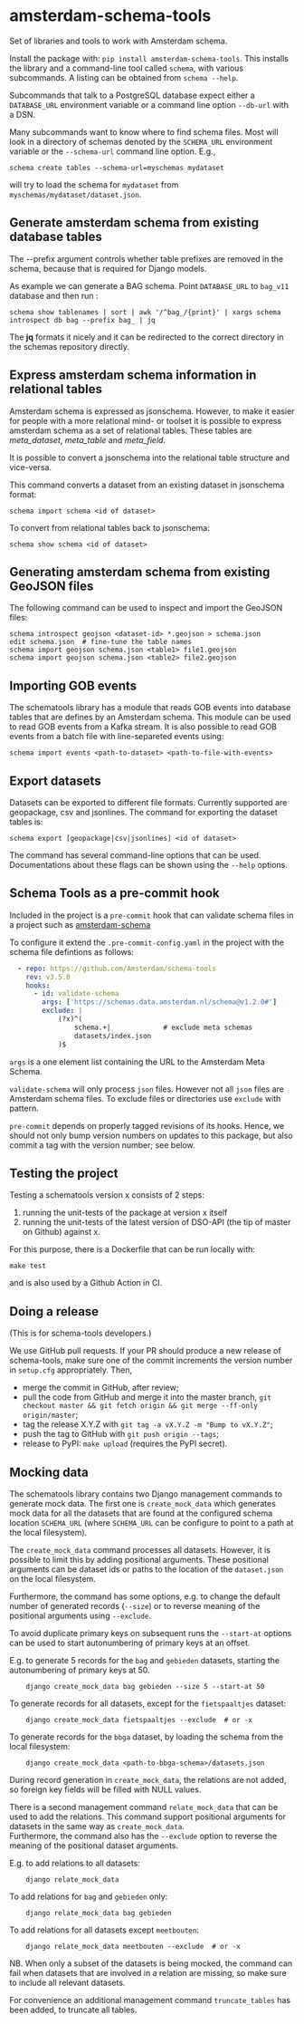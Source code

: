 # amsterdam-schema-tools

Set of libraries and tools to work with Amsterdam schema.

Install the package with: `pip install amsterdam-schema-tools`. This installs
the library and a command-line tool called `schema`, with various subcommands.
A listing can be obtained from `schema --help`.

Subcommands that talk to a PostgreSQL database expect either a `DATABASE_URL`
environment variable or a command line option `--db-url` with a DSN.

Many subcommands want to know where to find schema files. Most will look in a
directory of schemas denoted by the `SCHEMA_URL` environment variable or the
`--schema-url` command line option. E.g.,

    schema create tables --schema-url=myschemas mydataset

will try to load the schema for `mydataset` from
`myschemas/mydataset/dataset.json`.


## Generate amsterdam schema from existing database tables

The --prefix argument controls whether table prefixes are removed in the
schema, because that is required for Django models.

As example we can generate a BAG schema. Point `DATABASE_URL` to `bag_v11` database and then run :

    schema show tablenames | sort | awk '/^bag_/{print}' | xargs schema introspect db bag --prefix bag_ | jq

The **jq** formats it nicely and it can be redirected to the correct directory
in the schemas repository directly.

## Express amsterdam schema information in relational tables

Amsterdam schema is expressed as jsonschema. However, to make it easier for people with a
more relational mind- or toolset it is possible to express amsterdam schema as a set of
relational tables. These tables are *meta_dataset*, *meta_table* and *meta_field*.

It is possible to convert a jsonschema into the relational table structure and vice-versa.

This command converts a dataset from an existing dataset in jsonschema format:

    schema import schema <id of dataset>

To convert from relational tables back to jsonschema:

    schema show schema <id of dataset>


## Generating amsterdam schema from existing GeoJSON files

The following command can be used to inspect and import the GeoJSON files:

    schema introspect geojson <dataset-id> *.geojson > schema.json
    edit schema.json  # fine-tune the table names
    schema import geojson schema.json <table1> file1.geojson
    schema import geojson schema.json <table2> file2.geojson

## Importing GOB events

The schematools library has a module that reads GOB events into database tables that are
defines by an Amsterdam schema. This module can be used to read GOB events from a Kafka stream.
It is also possible to read GOB events from a batch file with line-separeted events using:

    schema import events <path-to-dataset> <path-to-file-with-events>


## Export datasets

Datasets can be exported to different file formats. Currently supported are geopackage,
csv and jsonlines. The command for exporting the dataset tables is:

    schema export [geopackage|csv|jsonlines] <id of dataset>

The command has several command-line options that can be used. Documentations about these
flags can be shown using the `--help` options.


## Schema Tools as a pre-commit hook

Included in the project is a `pre-commit` hook
that can validate schema files
in a project such as [amsterdam-schema](https://github.com/Amsterdam/amsterdam-schema)

To configure it
extend the `.pre-commit-config.yaml`
in the project with the schema file defintions as follows:

```yaml
  - repo: https://github.com/Amsterdam/schema-tools
    rev: v3.5.0
    hooks:
      - id: validate-schema
        args: ['https://schemas.data.amsterdam.nl/schema@v1.2.0#']
        exclude: |
            (?x)^(
                schema.+|             # exclude meta schemas
                datasets/index.json
            )$
```

`args` is a one element list
containing the URL to the Amsterdam Meta Schema.

`validate-schema` will only process `json` files.
However not all `json` files are Amsterdam schema files.
To exclude files or directories use `exclude` with pattern.

`pre-commit` depends on properly tagged revisions of its hooks.
Hence, we should not only bump version numbers on updates to this package,
but also commit a tag with the version number; see below.

## Testing the project

Testing a schematools version x consists of 2 steps:

1. running the unit-tests of the package at version x itself
2. running the unit-tests of the latest version of DSO-API (the tip of master on Github) against x.

For this purpose, there is a Dockerfile that can be run locally with:

`make test`

and is also used by a Github Action in CI.

## Doing a release

(This is for schema-tools developers.)

We use GitHub pull requests. If your PR should produce a new release of
schema-tools, make sure one of the commit increments the version number in
``setup.cfg`` appropriately. Then,

* merge the commit in GitHub, after review;
* pull the code from GitHub and merge it into the master branch,
  ``git checkout master && git fetch origin && git merge --ff-only origin/master``;
* tag the release X.Y.Z with ``git tag -a vX.Y.Z -m "Bump to vX.Y.Z"``;
* push the tag to GitHub with ``git push origin --tags``;
* release to PyPI: ``make upload`` (requires the PyPI secret).


## Mocking data

The schematools library contains two Django management commands to generate
mock data. The first one is `create_mock_data` which generates mock data for all
the datasets that are found at the configured schema location `SCHEMA_URL`
(where `SCHEMA_URL` can be configure to point to a path at the local filesystem).

The `create_mock_data` command processes all datasets. However, it is possible
to limit this by adding positional arguments. These positional arguments can be
dataset ids or paths to the location of the `dataset.json` on the local filesystem.

Furthermore, the command has some options, e.g. to change
the default number of generated records (`--size`) or to reverse meaning of the positional
arguments using `--exclude`.

To avoid duplicate primary keys on subsequent runs the `--start-at` options can be used
to start autonumbering of primary keys at an offset.

E.g. to generate 5 records for the `bag` and `gebieden` datasets, starting the
autonumbering of primary keys at 50.

```
    django create_mock_data bag gebieden --size 5 --start-at 50
```

To generate records for all datasets, except for the `fietspaaltjes` dataset:

```
    django create_mock_data fietspaaltjes --exclude  # or -x
```

To generate records for the `bbga` dataset, by loading the schema from the local filesystem:

```
    django create_mock_data <path-to-bbga-schema>/datasets.json
```

During record generation in `create_mock_data`, the relations are not added,
so foreign key fields will be filled with NULL values.

There is a second management command `relate_mock_data` that can be used to
add the relations. This command support positional arguments for datasets
in the same way as `create_mock_data`.  
Furthermore, the command also has the `--exclude` option to reverse the meaning
of the positional dataset arguments.

E.g. to add relations to all datasets:

```
    django relate_mock_data
```

To add relations for `bag` and `gebieden` only:

```
    django relate_mock_data bag gebieden
```

To add relations for all datasets except `meetbouten`:

```
    django relate_mock_data meetbouten --exclude  # or -x
```

NB. When only a subset of the datasets is being mocked, the command can fail when datasets that
are involved in a relation are missing, so make sure to include all relevant
datasets.

For convenience an additional management command `truncate_tables` has been added,
to truncate all tables.
